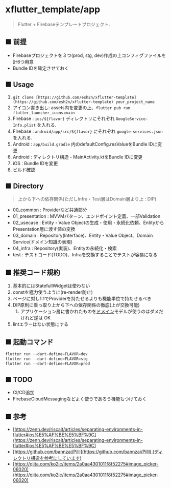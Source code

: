 # xflutter_template/app

> Flutter + Firebaseテンプレートプロジェクト.

## ■ 前提

- Firebaseプロジェクトを３つ(prod, stg, dev)作成の上コンフィグファイルを計6つ用意
- Bundle IDを確定させておく

## ■ Usage

1. `git clone [https://github.com/esh2n/xflutter-template](https://github.com/esh2n/xflutter-template) your_project_name`
2. アイコン書き出し: assets内を変更の上、`flutter pub run flutter_launcher_icons:main`
3. Firebase : `ios/${flavor}` ディレクトリにそれぞれ  `GoogleService-Info.plist` を入れる.
4. FIrebase : `android/app/src/${flavor}` にそれぞれ `google-services.json` を入れる.
5. Android : `app/build.gradle` 内のdefaultConfig.resValueをBundle IDに変更
6. Android : ディレクトリ構造・MainActivity.ktをBundle IDに変更
7. iOS : Bundle IDを変更
8. ビルド確認

## ■ Directory

> 上から下への依存関係(ただしInfra・Test層はDomain層より上 : DIP)
>
- 00_common : Providerなど共通部分
- 01_presentation : MVVMパターン、エンドポイント定義、一部Validation
- 02_usecase : Entity・Value Objectの生成・使用・永続化依頼、EntityからPresentation層に渡す値の変換
- 03_domain : Repository(Interface)、Entity・Value Object、Domain Service(ドメイン知識の表現)
- 04_infra : Repository(実装)、Entityの永続化・検索
- test : テストコード(TODO)、Infraを交換することでテストが容易になる

## ■ 推奨コード規約

1. 基本的にはStatefullWidgetは使わない
2. constを極力使うように(re-render防止)
3. ページに対し1:1でProviderを持たせるよりも機能単位で持たせるべき
4. DIP原則に乗っ取り上から下への依存関係の徹底(上が交換可能)
    1. アプリケーション層に書かれたものを[ドメイン](http://d.hatena.ne.jp/keyword/%A5%C9%A5%E1%A5%A4%A5%F3)モデルが使うのはダメだけれど逆は OK
5. lintエラーはない状態にする

## ■ 起動コマンド

```jsx
flutter run --dart-define=FLAVOR=dev
flutter run --dart-define=FLAVOR=stg
flutter run --dart-define=FLAVOR=prod
```

## ■ TODO

- CI/CD追加
- FirebaseCloudMessagingなどよく使うであろう機能もつけておく

## ■ 参考

- [https://zenn.dev/riscait/articles/separating-environments-in-flutter#ios%E5%AF%BE%E5%BF%9C](https://zenn.dev/riscait/articles/separating-environments-in-flutter#ios%E5%AF%BE%E5%BF%9C)
- [https://github.com/bannzai/Pilll](https://github.com/bannzai/Pilll) (ディレクトリ構造を参考にしています)
- [https://qiita.com/ko2ic/items/2a0aa4301011f8f52275#image_picker-06020](https://qiita.com/ko2ic/items/2a0aa4301011f8f52275#image_picker-06020)
